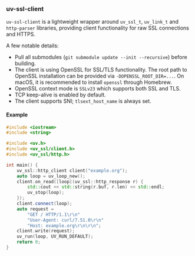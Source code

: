### uv-ssl-client

`uv-ssl-client` is a lightweight wrapper around `uv_ssl_t`, `uv_link_t`
and `http-parser` libraries, providing client functionality for raw SSL
connections and HTTPS.

A few notable details:

- Pull all submodules (`git submodule update --init --recursive`) before building.
- The client is using OpenSSL for SSL/TLS functionality. The root path to OpenSSL installation can be provided via `-DOPENSSL_ROOT_DIR=...`. On macOS, it is recommended to install `openssl` through Homebrew.
- OpenSSL context mode is `SSLv23` which supports both SSL and TLS.
- TCP keep-alive is enabled by default.
- The client supports SNI; `tlsext_host_name` is always set.

#### Example

```cpp
#include <iostream>
#include <string>

#include <uv.h>
#include <uv_ssl/client.h>
#include <uv_ssl/http.h>

int main() {
    uv_ssl::http_client client("example.org");
    auto loop = uv_loop_new();
    client.on_read([loop](uv_ssl::http_response r) {
        std::cout << std::string(r.buf, r.len) << std::endl;
        uv_stop(loop);
    });
    client.connect(loop);
    auto request =
        "GET / HTTP/1.1\r\n"
        "User-Agent: curl/7.51.0\r\n"
        "Host: example.org\r\n\r\n";
    client.write(request);
    uv_run(loop, UV_RUN_DEFAULT);
    return 0;
}
```
